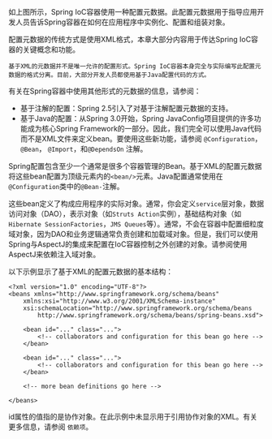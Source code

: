 如上图所示，Spring IoC容器使用一种配置元数据。此配置元数据用于指导应用开发人员告诉Spring容器在如何在应用程序中实例化、配置和组装对象。

配置元数据的传统方式是使用XML格式，本章大部分内容用于传达Spring IoC容器的关键概念和功能。

```
基于XML的元数据并不是唯一允许的配置形式。Spring IoC容器本身完全与实际编写此配置元数据的格式分离。目前，大部分开发人员都使用基于Java配置代码的方式。
```

有关在Spring容器中使用其他形式的元数据的信息，请参阅：
- 基于注解的配置：Spring 2.5引入了对基于注解配置元数据的支持。
- 基于Java的配置：从Spring 3.0开始，Spring JavaConfig项目提供的许多功能成为核心Spring Framework的一部分。因此，我们完全可以使用Java代码而不是XML文件来定义bean。要使用这些新功能，请参阅 `@Configuration`， `@Bean`， `@Import`，和`@DependsOn` 注解。

Spring配置包含至少一个通常是很多个容器管理的Bean。基于XML的配置元数据将这些bean配置为<beans/>顶级元素内的`<bean/>`元素。Java配置通常使用在`@Configuration`类中的`@Bean-`注解。

这些bean定义了构成应用程序的实际对象。通常，你会定义`service`层对象，数据访问对象（DAO），表示对象（如`Struts Action`实例），基础结构对象（如`Hibernate SessionFactories`，`JMS Queues`等）。通常，不会在容器中配置细粒度域对象，因为DAO和业务逻辑通常负责创建和加载域对象。但是，我们可以使用Spring与AspectJ的集成来配置在IoC容器控制之外创建的对象。请参阅使用AspectJ来依赖注入域对象。

以下示例显示了基于XML的配置元数据的基本结构：

```
<?xml version="1.0" encoding="UTF-8"?>
<beans xmlns="http://www.springframework.org/schema/beans"
    xmlns:xsi="http://www.w3.org/2001/XMLSchema-instance"
    xsi:schemaLocation="http://www.springframework.org/schema/beans
        http://www.springframework.org/schema/beans/spring-beans.xsd">

    <bean id="..." class="...">   
        <!-- collaborators and configuration for this bean go here -->
    </bean>

    <bean id="..." class="...">
        <!-- collaborators and configuration for this bean go here -->
    </bean>

    <!-- more bean definitions go here -->

</beans>
```

id属性的值指的是协作对象。在此示例中未显示用于引用协作对象的XML。有关更多信息，请参阅 `依赖项`。